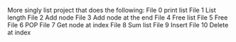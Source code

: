 More singly list project that does the following:
File 0 print list
File 1 List length
File 2 Add node
File 3 Add node at the end
File 4 Free list
File 5 Free
File 6 POP
File 7 Get node at index
File 8 Sum list
File 9 Insert
File 10 Delete at index

